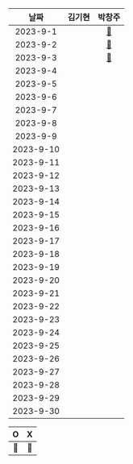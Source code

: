 |    날짜     | 김기현 | 박창주 |
|:---------:|:---:|:---:|
| 2023-9-1  ||[🔵](https://github.com/ds4pae/CodingTest)|
| 2023-9-2  ||[🔵](https://github.com/ds4pae/CodingTest)|
| 2023-9-3  ||[🔵](https://github.com/ds4pae/CodingTest)|
| 2023-9-4  ||
| 2023-9-5  ||
| 2023-9-6  ||
| 2023-9-7  ||
| 2023-9-8  ||
| 2023-9-9  ||
| 2023-9-10 ||
| 2023-9-11 ||
| 2023-9-12 ||
| 2023-9-13 ||
| 2023-9-14 ||
| 2023-9-15 ||
| 2023-9-16 ||
| 2023-9-17 ||
| 2023-9-18 ||
| 2023-9-19 ||
| 2023-9-20 ||
| 2023-9-21 ||
| 2023-9-22 ||
| 2023-9-23 ||
| 2023-9-24 ||
| 2023-9-25 ||
| 2023-9-26 ||
| 2023-9-27 ||
| 2023-9-28 ||
| 2023-9-29 ||
| 2023-9-30 ||


|     O      | X |
|:-----------:|:----:|
|    🔵    |  🔴  |
